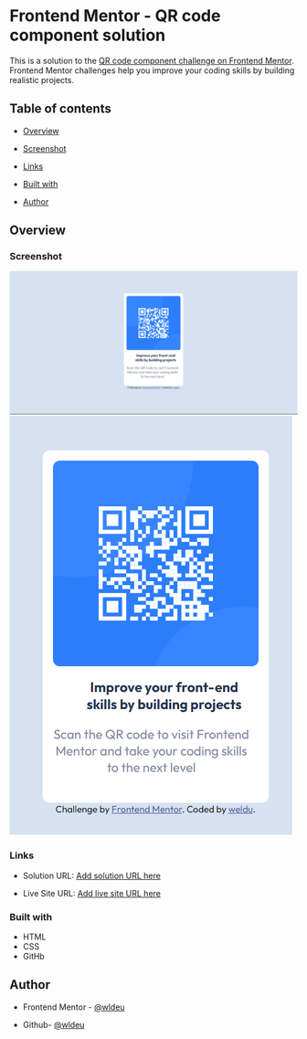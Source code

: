 
# Frontend Mentor - QR code component solution

  

This is a solution to the [QR code component challenge on Frontend Mentor](https://www.frontendmentor.io/challenges/qr-code-component-iux_sIO_H). Frontend Mentor challenges help you improve your coding skills by building realistic projects.

  

## Table of contents

  

- [Overview](#overview)

- [Screenshot](#screenshot)

- [Links](#links)

- [Built with](#built-with)

- [Author](#author)


## Overview

### Screenshot
 ![QR code to frontendmentor.io](https://raw.githubusercontent.com/wldeu/Frontend-Mentor-Challenges-Collection/main/qr-code-component-main/images/Desktop-Screenshot.png)![QR code to frontendmentor.io](https://raw.githubusercontent.com/wldeu/Frontend-Mentor-Challenges-Collection/main/qr-code-component-main/images/Mobile-Screenshot.png)
  
### Links

- Solution URL: [Add solution URL here](https://github.com/wldeu/Frontend-Mentor-Challenges-Collection/tree/main/qr-code-component-main)

- Live Site URL: [Add live site URL here](https://wldeu.github.io/Frontend-Mentor-Challenges-Collection/qr-code-component-main/)

  

### Built with
- HTML
- CSS
- GitHb

## Author

<!-- Website - [weldu.github.io](wldeu.github.io) -->

- Frontend Mentor - [@wldeu](https://www.frontendmentor.io/profile/wldeu)

- Github- [@wldeu](https://www.github.com/wldeu)
